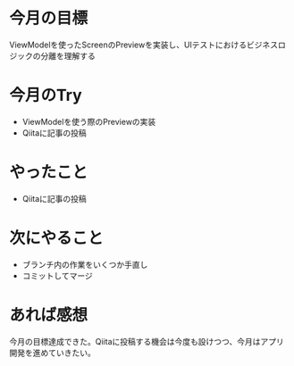 # 今月の目標
ViewModelを使ったScreenのPreviewを実装し、UIテストにおけるビジネスロジックの分離を理解する
# 今月のTry
* ViewModelを使う際のPreviewの実装
* Qiitaに記事の投稿
# やったこと
* Qiitaに記事の投稿
# 次にやること
* ブランチ内の作業をいくつか手直し
* コミットしてマージ
# あれば感想
今月の目標達成できた。Qiitaに投稿する機会は今度も設けつつ、今月はアプリ開発を進めていきたい。

